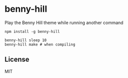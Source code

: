 # benny-hill

Play the Benny Hill theme while running another command

```
npm install -g benny-hill

benny-hill sleep 10
benny-hill make # when compiling
```

## License

MIT
